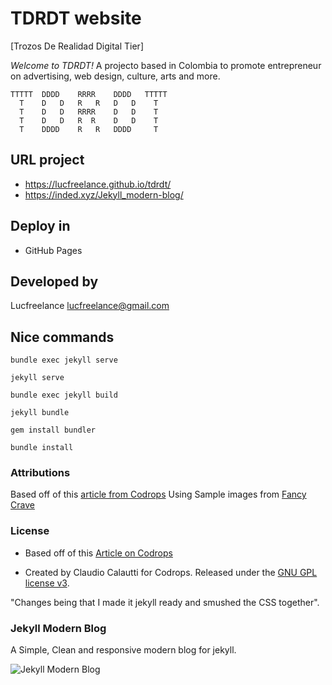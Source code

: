 # TDRDT website

[Trozos De Realidad Digital Tier]

_Welcome to TDRDT!_ A projecto based in Colombia to promote entrepreneur on advertising, web design, culture, arts and more.

```asciiart
TTTTT  DDDD    RRRR    DDDD   TTTTT
  T    D   D   R   R   D   D    T
  T    D   D   RRRR    D   D    T
  T    D   D   R  R    D   D    T
  T    DDDD    R   R   DDDD     T
```

## URL project

- https://lucfreelance.github.io/tdrdt/
- https://inded.xyz/Jekyll_modern-blog/

## Deploy in

- GitHub Pages

## Developed by

Lucfreelance <lucfreelance@gmail.com>

## Nice commands

```
bundle exec jekyll serve
```

```
jekyll serve
```

```
bundle exec jekyll build
```

```
jekyll bundle
```

```
gem install bundler
```

```
bundle install
```

### Attributions

Based off of this [article from Codrops](http://tympanus.net/codrops/?p=24222)
Using Sample images from [Fancy Crave](http://fancycrave.com/)

### License

- Based off of this [Article on Codrops](http://tympanus.net/codrops/?p=24222)

- Created by Claudio Calautti for Codrops. Released under the [GNU GPL license v3](https://www.gnu.org/licenses/gpl-3.0.html).

"Changes being that I made it jekyll ready and smushed the CSS together".

### Jekyll Modern Blog

A Simple, Clean and responsive modern blog for jekyll.

![Jekyll Modern Blog](http://inded.github.io/Jekyll_modern-blog/)
